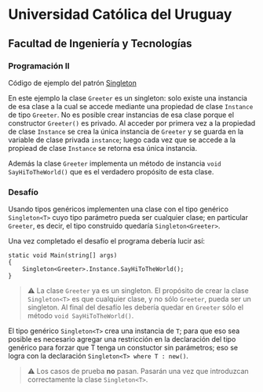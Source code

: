 # Universidad Católica del Uruguay

## Facultad de Ingeniería y Tecnologías

### Programación II

Código de ejemplo del patrón [Singleton](https://en.wikipedia.org/wiki/Singleton_pattern)

En este ejemplo la clase `Greeter` es un singleton: solo existe una instancia de esa clase a la cual se accede mediante
una propiedad de clase `Instance` de tipo `Greeter`. No es posible crear instancias de esa clase porque el constructor `Greeter()` es privado. Al acceder por primera vez a la propiedad de clase `Instance` se crea la única instancia de `Greeter` y se guarda en la variable de clase privada `instance`; luego cada vez que se accede a la propiead de clase `Instance` se retorna esa única instancia.

Además la clase `Greeter` implementa un método de instancia `void SayHiToTheWorld()` que es el verdadero propósito de esta
clase.

### Desafío

Usando tipos genéricos implementen una clase con el tipo genérico `Singleton<T>` cuyo tipo parámetro pueda ser cualquier clase; en particular `Greeter`, es decir, el tipo construido quedaría `Singleton<Greeter>`.

Una vez completado el desafío el programa debería lucir así:

```cssharp
static void Main(string[] args)
{
    Singleton<Greeter>.Instance.SayHiToTheWorld();
}
```

> ⚠️ La clase `Greeter` ya es un singleton. El propósito de crear la clase `Singleton<T>` es que cualquier clase, y no sólo `Greeter`, pueda ser un singleton. Al final del desafío les debería quedar en `Greeter` sólo el método
`void SayHiToTheWorld()`.

El tipo genérico `Singleton<T>` crea una instancia de `T`; para que eso sea posible es necesario agregar una restricción
en la declaración del tipo genérico para forzar que T tenga un constuctor sin parámetros; eso se logra con la
declaración `Singleton<T> where T : new()`.

> ⚠️ Los casos de prueba **no** pasan. Pasarán una vez que introduzcan correctamente la clase `Singleton<T>`.
